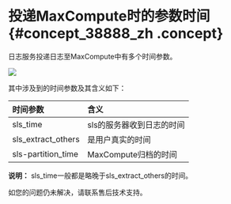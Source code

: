 # 投递MaxCompute时的参数时间 {#concept_38888_zh .concept}

日志服务投递日志至MaxCompute中有多个时间参数。

![](http://static-aliyun-doc.oss-cn-hangzhou.aliyuncs.com/assets/img/13306/153804750113016_zh-CN.png)

其中涉及到的时间参数及其含义如下：

|时间参数|含义|
|:---|:-|
|sls\_time|sls的服务器收到日志的时间|
|sls\_extract\_others|是用户真实的时间|
|sls-partition\_time|MaxCompute归档的时间|

**说明：** sls\_time一般都是略晚于sls\_extract\_others的时间。

如您的问题仍未解决，请联系售后技术支持。

